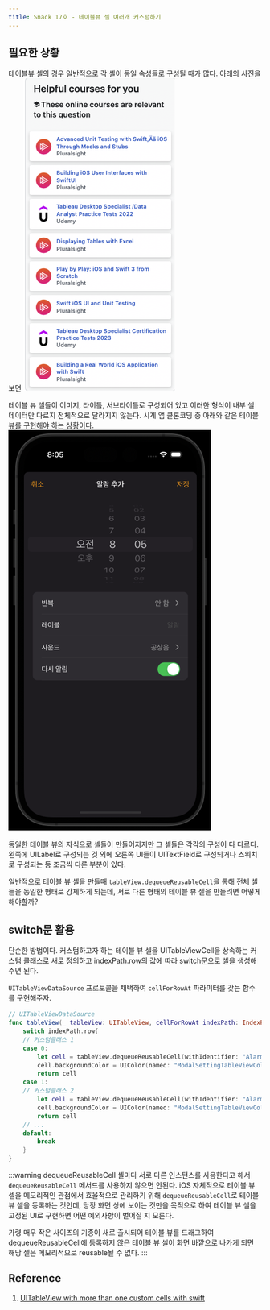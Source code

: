 ```yaml
---
title: Snack 17호 - 테이블뷰 셀 여러개 커스텀하기
---
```


## 필요한 상황

테이블뷰 셀의 경우 일반적으로 각 셀이 동일 속성들로 구성될 때가 많다. 아래의 사진을 보면
![17-1](../.vuepress/assets/snack/17-1.png)

테이블 뷰 셀들이 이미지, 타이틀, 서브타이틀로 구성되어 있고 이러한 형식이 내부 셀 데이터만 다르지 전체적으로 달라지지 않는다. 시계 앱 클론코딩 중 아래와 같은 테이블 뷰를 구현해야 하는 상황이다.
![17-2](../.vuepress/assets/snack/17-2.png)

동일한 테이블 뷰의 자식으로 셀들이 만들어지지만 그 셀들은 각각의 구성이 다 다르다. 왼쪽에 UILabel로 구성되는 것 외에 오른쪽 UI들이 UITextField로 구성되거나 스위치로 구성되는 등 조금씩 다른 부분이 있다.

일반적으로 테이블 뷰 셀을 만들때 `tableView.dequeueReusableCell`을 통해 전체 셀들을 동일한 형태로 강제하게 되는데, 서로 다른 형태의 테이블 뷰 셀을 만들려면 어떻게 해야할까?

## switch문 활용

단순한 방법이다. 커스텀하고자 하는 테이블 뷰 셀을 UITableViewCell을 상속하는 커스텀 클래스로 새로 정의하고 indexPath.row의 값에 따라 switch문으로 셀을 생성해주면 된다.

`UITableViewDataSource` 프로토콜을 채택하여 `cellForRowAt` 파라미터를 갖는 함수를 구현해주자.

```swift
// UITableViewDataSource
func tableView(_ tableView: UITableView, cellForRowAt indexPath: IndexPath) -> UITableViewCell {
    switch indexPath.row{
    // 커스텀클래스 1
    case 0:
        let cell = tableView.dequeueReusableCell(withIdentifier: "AlarmSettingRepeatTableViewCell", for: indexPath) as! AlarmSettingRepeatTableViewCell
        cell.backgroundColor = UIColor(named: "ModalSettingTableViewColor")
        return cell
    case 1:
    // 커스텀클래스 2
        let cell = tableView.dequeueReusableCell(withIdentifier: "AlarmSettingLabelTableViewCell", for: indexPath) as! AlarmSettingLabelTableViewCell
        cell.backgroundColor = UIColor(named: "ModalSettingTableViewColor")
        return cell
    // ...
    default:
        break
    }
}
```

:::warning dequeueReusableCell
셀마다 서로 다른 인스턴스를 사용한다고 해서 `dequeueReusableCell` 메서드를 사용하지 않으면 안된다. iOS 자체적으로 테이블 뷰 셀을 메모리적인 관점에서 효율적으로 관리하기 위해 `dequeueReusableCell`로 테이블 뷰 셀을 등록하는 것인데, 당장 화면 상에 보이는 것만을 목적으로 하여 테이블 뷰 셀을 고정된 UI로 구현하면 어떤 예외사항이 벌어질 지 모른다.

가령 매우 작은 사이즈의 기종이 새로 출시되어 테이블 뷰를 드래그하여 dequeueReusableCell에 등록하지 않은 테이블 뷰 셀이 화면 바깥으로 나가게 되면 해당 셀은 메모리적으로 reusable될 수 없다.
:::

## Reference

1. [UITableView with more than one custom cells with swift](https://stackoverflow.com/questions/30774671/uitableview-with-more-than-one-custom-cells-with-swift)
